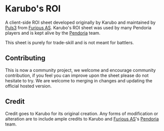 # Karubo's ROI

A client-side ROI sheet developed originally by Karubo and maintained by [Puls3](https://github.com/xPuls3) from [Furious AS](https://github.com/FuriousAS).
Karubo's ROI sheet was used by many Pendoria players and is kept alive by the [Pendoria](https://github.com/Pendoria/) team.

This sheet is purely for trade-skill and is not meant for battlers.

## Contributing

This is now a community project, we welcome and encourage community contribution, if you feel you can improve upon the sheet please do not hesitate to try.
We are welcome to merging in changes and updating the official hosted version.

## Credit

Credit goes to Karubo for its original creation. Any forms of modification or alteration are to include ample
credits to Karubo and [Furious AS](https://github.com/FuriousAS)'s [Pendoria](https://github.com/Pendoria/) team.
